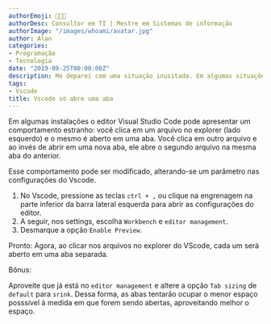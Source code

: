 ```yaml
---
authorEmoji: 👨🏻‍💻
authorDesc: Consultor em TI | Mestre em Sistemas de informação
authorImage: "/images/whoami/avatar.jpg"
author: Alan
categories:
- Programação
- Tecnologia
date: "2019-09-25T00:00:00Z"
description: Me deparei com uma situação inusitada. Em algumas situações o Vscode estava abrindo novos arquivos na mesma aba do arquivo anterior. Existe uma forma de mudar esse comportamento.
tags:
- Vscode
title: Vscode só abre uma aba
---
```

Em algumas instalações o editor Visual Studio Code pode apresentar um comportamento estranho: você clica em um arquivo no explorer (lado esquerdo) e o mesmo é aberto em uma aba. Você clica em outro arquivo e ao invés de abrir em uma nova aba, ele abre o segundo arquivo na mesma aba do anterior.

Esse comportamento pode ser modificado, alterando-se um parâmetro nas configurações do Vscode.

1. No Vscode, pressione as teclas `ctrl + ,` ou clique na engrenagem na parte inferior da barra lateral esquerda para abrir as configurações do editor.
2. A seguir, nos settings, escolha `Workbench` e `editor management`.
3. Desmarque a opção `Enable Preview`.

Pronto: Agora, ao clicar nos arquivos no explorer do VScode, cada um será aberto em uma aba separada.

Bônus:

Aproveite que já está no `editor management` e altere a opção `Tab sizing` de `default` para `srink`. Dessa forma, as abas tentarão ocupar o menor espaço posssível à medida em que forem sendo abertas, aproveitando melhor o espaço.
